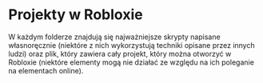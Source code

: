 # Projekty w Robloxie
W każdym folderze znajdują się najważniejsze skrypty napisane własnoręcznie (niektóre z nich wykorzystują techniki opisane przez innych ludzi) oraz plik, który zawiera cały projekt, który można otworzyć w Robloxie (niektóre elementy mogą nie działać ze względu na ich poleganie na elementach online).
